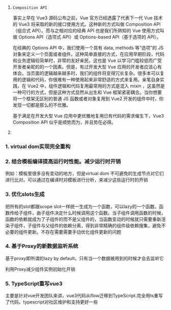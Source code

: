 1. `Composition API`

   事实上早在 Vue3 源码公布之前，Vue 官方已经透露了代表下一代 Vue 技术的 Vue3 将采取的新的接口使用方式。这种新的方式叫做 Composition API （组合式 API）。而与之相对应的经典 API 也是我们所熟知的 Vue 使用方式叫做 Options API（选项式 API）或 Options-based API（基于选项的 API）。

   在经典的 Options API 中，我们使用一个具有 data, methods 等“选项”的 JS 对象来定义一个页面或者组件。这种简单直接的方式，在应用早期阶段，代码和业务逻辑较简单时，非常的友好亲民，这也是 Vue 以学习门槛较低而广受开发者亲昵的的一个因素。但是，有过开发大型 Vue 应用的开发者应该心有体会。当页面的逻辑越来越多时，我们的组件将变得冗长复杂。很多本可以复用的逻辑和代码，你很难有一种使用起来非常舒适的方式来复用。亲笔自身实践，在 Vue2 中，组件逻辑和代码复用最常用的方式是混入 mixin ，这虽然是一种可行的方式，但是这种方式显然从出生和 Vue 框架紧密耦合。当你想要将一个框架无区别的普通 JS 函数或者对象复用到 Vue2 开发的组件中时，你发现一切都是那么的不优雅。

   基于满足在开发大型 Vue 应用中更优雅地复用已有代码的需求催生下，Vue3 Composition API 似乎是顺势而为，并且势在必得。

2. 

### 1. virtual dom实现完全重构

### 2. 结合模板编译提高运行时性能。减少运行时开销

例如：模板里很多没有变动的地方，但是virtual dom 不可避免的生成节点对它们进行比对。可以通过在编译时对模板进行分析，来减少这些运行时的开销

### 3. 优化slots生成

把所有的slot都跟scope slot一样统一生成为一个函数，可以lazy的一个函数。函数传给子组件，由子组件决定什么时候调用这个函数。当子组件调用函数的时候，函数的依赖就成为了子组件的而不是父组件的，当函数变动的时候就只需要重新渲染子组件，子组件与父组件的依赖分离，得到非常精确的组件级依赖搜集，避免不必要的组件更新。不存在需要需要手动优化组件更新的问题

### 4. 基于Proxy的新数据监听系统

基于proxy即所谓的lazy by default，只有当一个数据被用到的时候才会去监听它

利用Proxy减少组件实例初始化开销



### 5. TypeScript重写vue3

主要是针对vue开发团队来讲，vue3代码从flow迁移到TypeScript.完全用ts重写了代码，typescript对社区维护和支持更好一些